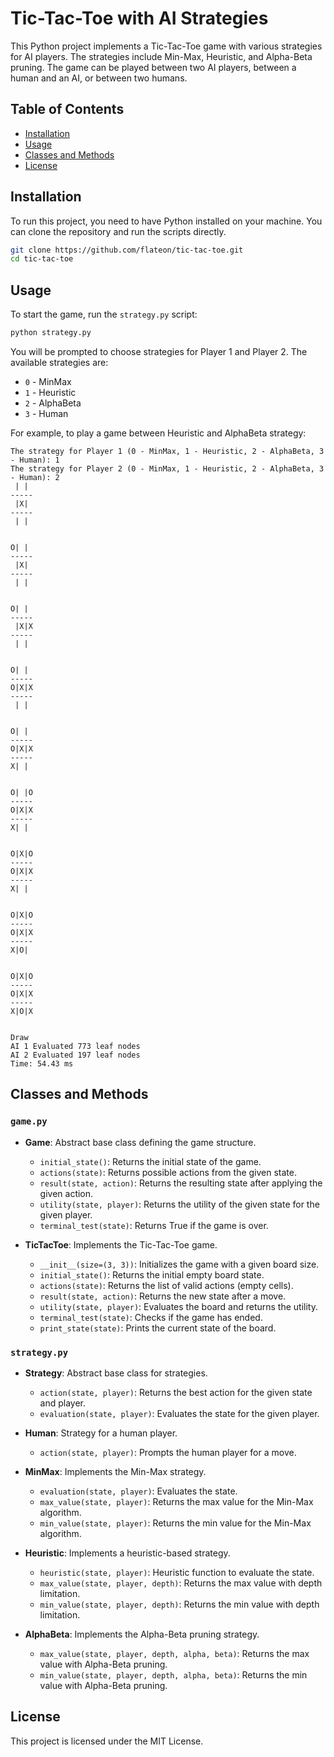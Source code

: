 # Tic-Tac-Toe with AI Strategies

This Python project implements a Tic-Tac-Toe game with various strategies for AI players. The strategies include Min-Max, Heuristic, and Alpha-Beta pruning. The game can be played between two AI players, between a human and an AI, or between two humans.

## Table of Contents

- [Installation](#installation)
- [Usage](#usage)
- [Classes and Methods](#classes-and-methods)
- [License](#license)

## Installation

To run this project, you need to have Python installed on your machine. You can clone the repository and run the scripts directly.

```bash
git clone https://github.com/flateon/tic-tac-toe.git
cd tic-tac-toe
```

## Usage

To start the game, run the `strategy.py` script:

```bash
python strategy.py
```

You will be prompted to choose strategies for Player 1 and Player 2. The available strategies are:

- `0` - MinMax
- `1` - Heuristic
- `2` - AlphaBeta
- `3` - Human

For example, to play a game between Heuristic and AlphaBeta strategy:

```
The strategy for Player 1 (0 - MinMax, 1 - Heuristic, 2 - AlphaBeta, 3 - Human): 1
The strategy for Player 2 (0 - MinMax, 1 - Heuristic, 2 - AlphaBeta, 3 - Human): 2
 | | 
-----
 |X| 
-----
 | | 


O| | 
-----
 |X| 
-----
 | | 


O| | 
-----
 |X|X
-----
 | | 


O| | 
-----
O|X|X
-----
 | | 


O| | 
-----
O|X|X
-----
X| | 


O| |O
-----
O|X|X
-----
X| | 


O|X|O
-----
O|X|X
-----
X| | 


O|X|O
-----
O|X|X
-----
X|O| 


O|X|O
-----
O|X|X
-----
X|O|X


Draw
AI 1 Evaluated 773 leaf nodes
AI 2 Evaluated 197 leaf nodes
Time: 54.43 ms
```

## Classes and Methods

### `game.py`

- **Game**: Abstract base class defining the game structure.
  - `initial_state()`: Returns the initial state of the game.
  - `actions(state)`: Returns possible actions from the given state.
  - `result(state, action)`: Returns the resulting state after applying the given action.
  - `utility(state, player)`: Returns the utility of the given state for the given player.
  - `terminal_test(state)`: Returns True if the game is over.

- **TicTacToe**: Implements the Tic-Tac-Toe game.
  - `__init__(size=(3, 3))`: Initializes the game with a given board size.
  - `initial_state()`: Returns the initial empty board state.
  - `actions(state)`: Returns the list of valid actions (empty cells).
  - `result(state, action)`: Returns the new state after a move.
  - `utility(state, player)`: Evaluates the board and returns the utility.
  - `terminal_test(state)`: Checks if the game has ended.
  - `print_state(state)`: Prints the current state of the board.

### `strategy.py`

- **Strategy**: Abstract base class for strategies.
  - `action(state, player)`: Returns the best action for the given state and player.
  - `evaluation(state, player)`: Evaluates the state for the given player.

- **Human**: Strategy for a human player.
  - `action(state, player)`: Prompts the human player for a move.

- **MinMax**: Implements the Min-Max strategy.
  - `evaluation(state, player)`: Evaluates the state.
  - `max_value(state, player)`: Returns the max value for the Min-Max algorithm.
  - `min_value(state, player)`: Returns the min value for the Min-Max algorithm.

- **Heuristic**: Implements a heuristic-based strategy.
  - `heuristic(state, player)`: Heuristic function to evaluate the state.
  - `max_value(state, player, depth)`: Returns the max value with depth limitation.
  - `min_value(state, player, depth)`: Returns the min value with depth limitation.

- **AlphaBeta**: Implements the Alpha-Beta pruning strategy.
  - `max_value(state, player, depth, alpha, beta)`: Returns the max value with Alpha-Beta pruning.
  - `min_value(state, player, depth, alpha, beta)`: Returns the min value with Alpha-Beta pruning.

## License

This project is licensed under the MIT License. 